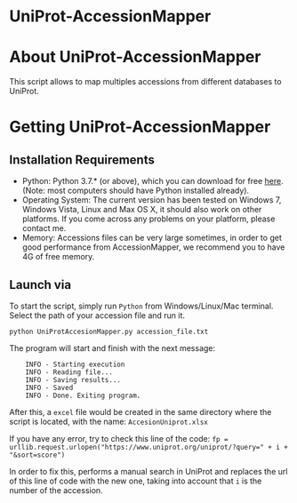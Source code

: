 UniProt-AccessionMapper
===============

# About UniProt-AccessionMapper

This script allows to map multiples accessions from different databases to UniProt. 

# Getting UniProt-AccessionMapper

## Installation Requirements

* Python: Python 3.7.* (or above), which you can download for free [here](https://www.python.org/downloads/). (Note: most computers should have Python installed already).
* Operating System: The current version has been tested on Windows 7, Windows Vista, Linux and Max OS X, it should also work on other platforms. If you come across any problems on your platform, please contact me.
* Memory: Accessions files can be very large sometimes, in order to get good performance from AccessionMapper, we recommend you to have 4G of free memory.

## Launch via

To start the script, simply run `Python` from Windows/Linux/Mac terminal. Select the path of your accession file and run it. 

`python UniProtAccesionMapper.py accession_file.txt`

The program will start and finish with the next message: 

``` 
    INFO - Starting execution
    INFO - Reading file...
    INFO - Saving results...
    INFO - Saved
    INFO - Done. Exiting program.
```

After this, a `excel` file would be created in the same directory where the script is located, with the name: `AccesionUniprot.xlsx`

If you have any error, try to check this line of the code: 
`fp = urllib.request.urlopen("https://www.uniprot.org/uniprot/?query=" + i + "&sort=score")`

In order to fix this, performs a manual search in UniProt and replaces the url of this line of code with the new one, taking into account that `i` is the number of the accession.

